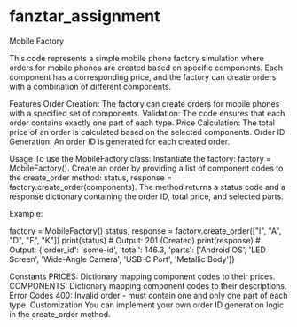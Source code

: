 # fanztar_assignment

Mobile Factory

This code represents a simple mobile phone factory simulation where orders for mobile phones are created based on specific components. Each component has a corresponding price, and the factory can create orders with a combination of different components.

Features
Order Creation: The factory can create orders for mobile phones with a specified set of components.
Validation: The code ensures that each order contains exactly one part of each type.
Price Calculation: The total price of an order is calculated based on the selected components.
Order ID Generation: An order ID is generated for each created order.

Usage
To use the MobileFactory class:
Instantiate the factory: factory = MobileFactory().
Create an order by providing a list of component codes to the create_order method: status, response = factory.create_order(components).
The method returns a status code and a response dictionary containing the order ID, total price, and selected parts.

Example:

factory = MobileFactory()
status, response = factory.create_order(["I", "A", "D", "F", "K"])
print(status)  # Output: 201 (Created)
print(response)  # Output: {'order_id': 'some-id', 'total': 146.3, 'parts': ['Android OS', 'LED Screen', 'Wide-Angle Camera', 'USB-C Port', 'Metallic Body']}

Constants
PRICES: Dictionary mapping component codes to their prices.
COMPONENTS: Dictionary mapping component codes to their descriptions.
Error Codes
400: Invalid order - must contain one and only one part of each type.
Customization
You can implement your own order ID generation logic in the create_order method.
